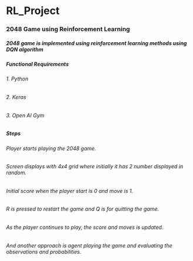 # RL_Project

### 2048 Game using Reinforcement Learning

##### 2048 game is implemented using reinforcement learning methods using DQN algorithm

##### Functional Requirements

###### 1. Python

###### 2. Keras

###### 3. Open AI Gym

##### Steps

###### Player starts playing the 2048 game.

###### Screen displays with 4x4 grid where initially it has 2 number displayed in random.

###### Initial score when the player start is 0 and move is 1.

###### R is pressed to restart the game and Q is for quitting the game.

###### As the player continues to play, the score and moves is updated.

###### And another approach is agent playing the game and evaluating the observations and probabilities.
